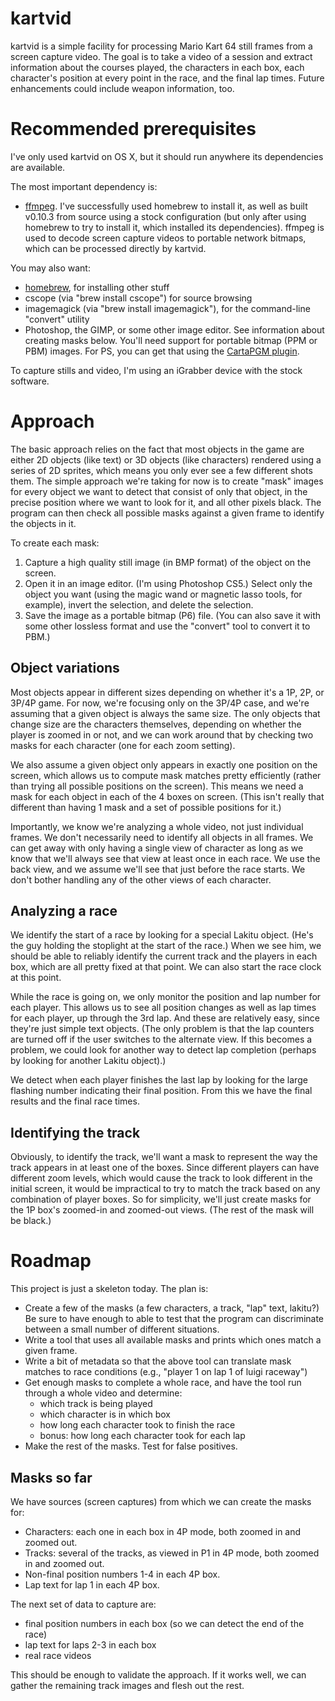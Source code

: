 # kartvid

kartvid is a simple facility for processing Mario Kart 64 still frames from a
screen capture video.  The goal is to take a video of a session and extract
information about the courses played, the characters in each box, each
character's position at every point in the race, and the final lap times.
Future enhancements could include weapon information, too.


# Recommended prerequisites

I've only used kartvid on OS X, but it should run anywhere its dependencies are
available.

The most important dependency is:

- [ffmpeg](http://ffmpeg.org/).  I've successfully used homebrew to install it,
  as well as built v0.10.3 from source using a stock configuration (but only
  after using homebrew to try to install it, which installed its dependencies).
  ffmpeg is used to decode screen capture videos to portable network bitmaps,
  which can be processed directly by kartvid.

You may also want:

- [homebrew](http://mxcl.github.com/homebrew/), for installing other stuff
- cscope (via "brew install cscope") for source browsing
- imagemagick (via "brew install imagemagick"), for the command-line "convert"
  utility
- Photoshop, the GIMP, or some other image editor.  See information about
  creating masks below.  You'll need support for portable bitmap (PPM or PBM)
  images.  For PS, you can get that using the [CartaPGM
  plugin](http://www.reliefshading.com/software/CartaPGM/CartaPGM.html).

To capture stills and video, I'm using an iGrabber device with the stock
software.


# Approach

The basic approach relies on the fact that most objects in the game are either
2D objects (like text) or 3D objects (like characters) rendered using a series
of 2D sprites, which means you only ever see a few different shots them.  The
simple approach we're taking for now is to create "mask" images for every object
we want to detect that consist of only that object, in the precise position
where we want to look for it, and all other pixels black.  The program can then
check all possible masks against a given frame to identify the objects in it.

To create each mask:

1. Capture a high quality still image (in BMP format) of the object on the
   screen.
2. Open it in an image editor.  (I'm using Photoshop CS5.)  Select only the
   object you want (using the magic wand or magnetic lasso tools, for example),
   invert the selection, and delete the selection.
3. Save the image as a portable bitmap (P6) file.  (You can also save it with
   some other lossless format and use the "convert" tool to convert it to PBM.)


## Object variations

Most objects appear in different sizes depending on whether it's a 1P, 2P, or
3P/4P game.  For now, we're focusing only on the 3P/4P case, and we're assuming
that a given object is always the same size.  The only objects that change size
are the characters themselves, depending on whether the player is zoomed in or
not, and we can work around that by checking two masks for each character (one
for each zoom setting).

We also assume a given object only appears in exactly one position on the
screen, which allows us to compute mask matches pretty efficiently (rather than
trying all possible positions on the screen).  This means we need a mask for
each object in each of the 4 boxes on screen.  (This isn't really that different
than having 1 mask and a set of possible positions for it.)

Importantly, we know we're analyzing a whole video, not just individual frames.
We don't necessarily need to identify all objects in all frames.  We can get
away with only having a single view of character as long as we know that we'll
always see that view at least once in each race.  We use the back view, and we
assume we'll see that just before the race starts.  We don't bother handling any
of the other views of each character.


## Analyzing a race

We identify the start of a race by looking for a special Lakitu object.  (He's
the guy holding the stoplight at the start of the race.)  When we see him, we
should be able to reliably identify the current track and the players in each
box, which are all pretty fixed at that point.  We can also start the race clock
at this point.

While the race is going on, we only monitor the position and lap number for each
player.  This allows us to see all position changes as well as lap times for
each player, up through the 3rd lap.  And these are relatively easy, since
they're just simple text objects.  (The only problem is that the lap counters
are turned off if the user switches to the alternate view.  If this becomes a
problem, we could look for another way to detect lap completion (perhaps by
looking for another Lakitu object).)

We detect when each player finishes the last lap by looking for the large
flashing number indicating their final position.  From this we have the final
results and the final race times.


## Identifying the track

Obviously, to identify the track, we'll want a mask to represent the way the
track appears in at least one of the boxes.  Since different players can have
different zoom levels, which would cause the track to look different in the
initial screen, it would be impractical to try to match the track based on any
combination of player boxes.  So for simplicity, we'll just create masks for the
1P box's zoomed-in and zoomed-out views.  (The rest of the mask will be black.)


# Roadmap

This project is just a skeleton today.  The plan is:

- Create a few of the masks (a few characters, a track, "lap" text, lakitu?)
  Be sure to have enough to able to test that the program can discriminate
  between a small number of different situations.
- Write a tool that uses all available masks and prints which ones match a
  given frame.
- Write a bit of metadata so that the above tool can translate mask matches to
  race conditions (e.g., "player 1 on lap 1 of luigi raceway")
- Get enough masks to complete a whole race, and have the tool run through a
  whole video and determine:
    - which track is being played
    - which character is in which box 
    - how long each character took to finish the race
    - bonus: how long each character took for each lap 
- Make the rest of the masks.  Test for false positives.


## Masks so far

We have sources (screen captures) from which we can create the masks for:

- Characters: each one in each box in 4P mode, both zoomed in and zoomed out.
- Tracks: several of the tracks, as viewed in P1 in 4P mode, both zoomed in and
  zoomed out.
- Non-final position numbers 1-4 in each 4P box.
- Lap text for lap 1 in each 4P box.

The next set of data to capture are:

- final position numbers in each box (so we can detect the end of the race)
- lap text for laps 2-3 in each box
- real race videos

This should be enough to validate the approach.  If it works well, we can gather
the remaining track images and flesh out the rest.
